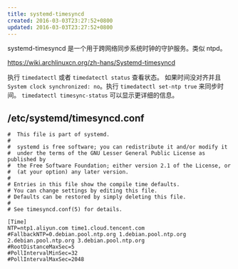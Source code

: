 ```yaml
---
title: systemd-timesyncd
created: 2016-03-03T23:27:52+0800
updated: 2016-03-03T23:27:52+0800
---
```



systemd-timesyncd 是一个用于跨网络同步系统时钟的守护服务。类似 ntpd。

https://wiki.archlinuxcn.org/zh-hans/Systemd-timesyncd

执行 `timedatectl` 或者 `timedatectl status` 查看状态。
如果时间没对齐并且 `System clock synchronized: no`。执行 `timedatectl set-ntp true` 来同步时间。
`timedatectl timesync-status` 可以显示更详细的信息。

## /etc/systemd/timesyncd.conf

```
#  This file is part of systemd.
#
#  systemd is free software; you can redistribute it and/or modify it
#  under the terms of the GNU Lesser General Public License as published by
#  the Free Software Foundation; either version 2.1 of the License, or
#  (at your option) any later version.
#
# Entries in this file show the compile time defaults.
# You can change settings by editing this file.
# Defaults can be restored by simply deleting this file.
#
# See timesyncd.conf(5) for details.

[Time]
NTP=ntp1.aliyun.com time1.cloud.tencent.com
#FallbackNTP=0.debian.pool.ntp.org 1.debian.pool.ntp.org 2.debian.pool.ntp.org 3.debian.pool.ntp.org
#RootDistanceMaxSec=5
#PollIntervalMinSec=32
#PollIntervalMaxSec=2048
```
